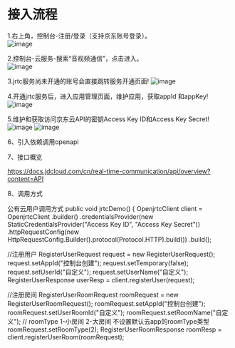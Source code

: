 # 接入流程

1.右上角，控制台-注册/登录（支持京东账号登录）。  
![image](https://github.com/jdcloudcom/cn/blob/cn-Real-Time-Communication/image/Real-Time-Communicat/%E5%BC%80%E9%80%9A%E6%9C%8D%E5%8A%A1-1.png)

2.控制台-云服务-搜索“音视频通信”，点击进入。    
![image](https://github.com/jdcloudcom/cn/blob/cn-Real-Time-Communication/image/Real-Time-Communicat/%E5%BC%80%E9%80%9A%E6%9C%8D%E5%8A%A1-2.png)

3.jrtc服务尚未开通的账号会直接跳转服务开通页面!
![image](https://github.com/jdcloudcom/cn/blob/cn-Real-Time-Communication/image/Real-Time-Communicat/%E5%BC%80%E9%80%9A%E6%9C%8D%E5%8A%A1-3.png)
 
4.开通jrtc服务后，进入应用管理页面，维护应用，获取appId 和appKey!
![image](https://github.com/jdcloudcom/cn/blob/cn-Real-Time-Communication/image/Real-Time-Communicat/%E5%BA%94%E7%94%A8%E7%AE%A1%E7%90%86-1.png)

5.维护和获取访问京东云API的密钥Access Key ID和Access Key Secret!
![image](https://github.com/jdcloudcom/cn/blob/cn-Real-Time-Communication/image/Real-Time-Communicat/%E7%A7%98%E9%92%A5%20APP%20Key.png)
![image](https://github.com/jdcloudcom/cn/blob/cn-Real-Time-Communication/image/Real-Time-Communicat/Key.png)

6、引入依赖调用openapi
<!-- https://mvnrepository.com/artifact/com.jdcloud.sdk/openjrtc -->

7、接口概览

https://docs.jdcloud.com/cn/real-time-communication/api/overview?content=API

8、调用方式

公有云用户调用方式 
 public void jrtcDemo() {
    OpenjrtcClient client = OpenjrtcClient
            .builder()
            .credentialsProvider(new StaticCredentialsProvider("Access Key ID", "Access Key Secret"))
            .httpRequestConfig(new HttpRequestConfig.Builder().protocol(Protocol.HTTP).build())
            .build();

//注册用户
    RegisterUserRequest request = new RegisterUserRequest();
    request.setAppId("控制台创建");
    request.setTemporary(false);
    request.setUserId("自定义");
    request.setUserName("自定义");
    RegisterUserResponse userResp = client.registerUser(request);

//注册房间
    RegisterUserRoomRequest roomRequest = new RegisterUserRoomRequest();
    roomRequest.setAppId("控制台创建");
    roomRequest.setUserRoomId("自定义");
    roomRequest.setRoomName("自定义");
    // roomType 1-小房间 2-大房间  不设置默认去app的roomType类型
    roomRequest.setRoomType(2);
    RegisterUserRoomResponse roomResp = client.registerUserRoom(roomRequest);








